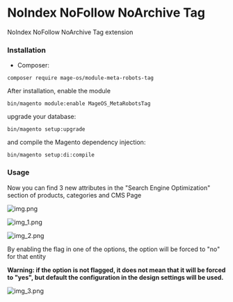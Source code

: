 # NoIndex NoFollow NoArchive Tag
NoIndex NoFollow NoArchive Tag extension

### Installation
- Composer:
```
composer require mage-os/module-meta-robots-tag
```

After installation, enable the module
```
bin/magento module:enable MageOS_MetaRobotsTag
```
upgrade your database:
```
bin/magento setup:upgrade
```
and compile the Magento dependency injection:
```
bin/magento setup:di:compile
```

### Usage
Now you can find 3 new attributes in the "Search Engine Optimization" section of products, categories and CMS Page

![img.png](img.png)

![img_1.png](img_1.png)

![img_2.png](img_2.png)

By enabling the flag in one of the options, the option will be forced to "no" for that entity

**Warning: if the option is not flagged, it does not mean that it will be forced to "yes", but default the configuration in the design settings will be used.**

![img_3.png](img_3.png)
